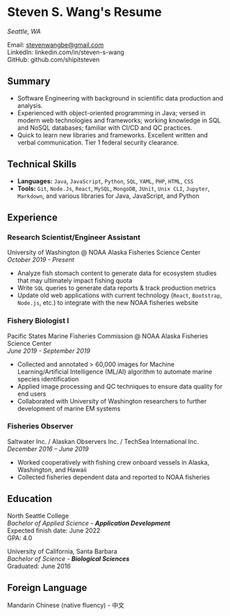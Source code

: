 # Steven S. Wang's Resume

*Seattle, WA*  

Email: <stevenwangbe@gmail.com>  
LinkedIn: linkedin.com/in/steven-s-wang  
GitHub: github.com/shipitsteven

## Summary

- Software Engineering with background in scientific data production and analysis.  
- Experienced with object-oriented programming in Java; versed in modern web technologies and frameworks; working knowledge in SQL and NoSQL databases; familiar with CI/CD and QC practices.  
- Quick to learn new libraries and frameworks. Excellent written and verbal communication. Tier 1
federal security clearance.

## Technical Skills

- **Languages:** `Java`, `JavaScript`, `Python`, `SQL`, `YAML`, `PHP`, `HTML`, `CSS`
- **Tools:** `Git`, `Node.Js`, `React`, `MySQL`, `MongoDB`, `JUnit`, `Unix CLI`, `Jupyter`, `Markdown`,
and various libraries for Java, JavaScript, and Python

## Experience

### Research Scientist/Engineer Assistant

University of Washington @ NOAA Alaska Fisheries Science Center  
_October 2019 - Present_

- Analyze fish stomach content to generate data for ecosystem studies that may ultimately impact
fishing quota
- Write `SQL` queries to generate data reports & track production metrics
- Update old web applications with current technology (`React`, `Bootstrap`, `Node.js`, etc.) to integrate
with the new NOAA fisheries website

### Fishery Biologist I

Pacific States Marine Fisheries Commission @ NOAA Alaska Fisheries Science Center  
_June 2019 - September 2019_

- Collected and annotated > 60,000 images for Machine Learning/Artificial Intelligence (ML/AI)
algorithm to automate marine species identification
- Applied image processing and QC techniques to ensure data quality for end users
- Collaborated with University of Washington researchers to further development of marine EM
systems

### Fisheries Observer

Saltwater Inc. / Alaskan Observers Inc. / TechSea International Inc.  
_December 2016 – June 2019_

- Worked cooperatively with fishing crew onboard vessels in Alaska, Washington, and Hawaii
- Collected fisheries dependent data and reported to NOAA fisheries

## Education

North Seattle College  
_Bachelor of Applied Science - **Application Development**_  
Expected finish date: June 2022  
GPA: 4.0

University of California, Santa Barbara  
_Bachelor of Science - **Biological Sciences**_  
Graduated: June 2016

## Foreign Language

Mandarin Chinese (native fluency) - 中文
